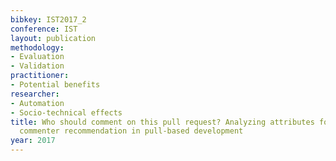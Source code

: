 ```yaml
---
bibkey: IST2017_2
conference: IST
layout: publication
methodology:
- Evaluation
- Validation
practitioner:
- Potential benefits
researcher:
- Automation
- Socio-technical effects
title: Who should comment on this pull request? Analyzing attributes for more accurate
  commenter recommendation in pull-based development
year: 2017
---
```

